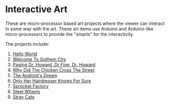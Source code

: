 # Interactive Art 

These are micro-processor based art projects where the viewer can interact in 
some way with the art.  These art items use Arduino and Arduino-like 
micro-processors to provide the "smarts" for the interactivity.

The projects include:

1. [Hello World](HelloWorld)
2. [Welcome To Gothem City](RobertPHeller/InteractiveArt/tree/master/WelcomeToGothemCity)
3. [Paging Dr. Howard, Dr Fine, Dr. Howard](RobertPHeller/InteractiveArt/tree/master/PagingDrHowardEtAl)
4. [Why Did The Chicken Cross The Street](RobertPHeller/InteractiveArt/tree/master/WhyDidTheChicken)
5. [The Android's Dream](RobertPHeller/InteractiveArt/tree/master/AndroidsDream)
6. [Only Her Hairdresser Knows For Sure](RobertPHeller/InteractiveArt/tree/master/OnlyHerHairdresser)
7. [Sprocket Factory](RobertPHeller/InteractiveArt/tree/master/SprocketFactory)
8. [Steel Wheels](RobertPHeller/InteractiveArt/tree/master/SteelWheels)
9. [Stray Cats](RobertPHeller/InteractiveArt/tree/master/StrayCats)
